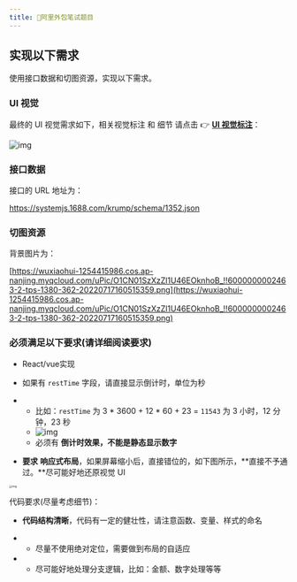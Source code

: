 ```yaml
---
title: 🌹阿里外包笔试题目
---
```


## 实现以下需求



使用接口数据和切图资源，实现以下需求。



### UI 视觉



最终的 UI 视觉需求如下，相关视觉标注 和 细节 请点击 👉  [**UI 视觉标注**](https://systemjs.1688.com/krump/schema/1360.html)：

![img](https://wuxiaohui-1254415986.cos.ap-nanjing.myqcloud.com/uPic/1637570798515-0628077f-7092-41a1-bbc3-825e9143da21.png)



### 接口数据



接口的 URL 地址为：

https://systemjs.1688.com/krump/schema/1352.json





### 切图资源



背景图片为：

[https://wuxiaohui-1254415986.cos.ap-nanjing.myqcloud.com/uPic/O1CN01SzXzZl1U46EOknhoB_!!6000000002463-2-tps-1380-362-20220717160515359.png](https://wuxiaohui-1254415986.cos.ap-nanjing.myqcloud.com/uPic/O1CN01SzXzZl1U46EOknhoB_!!6000000002463-2-tps-1380-362-20220717160515359.png)





### 必须满足以下要求(请详细阅读要求)

- React/vue实现

- 如果有 `restTime` 字段，请直接显示倒计时，单位为秒

- - 比如：`restTime` 为 3 * 3600 + 12 * 60 + 23 = `11543` 为 3 小时，12 分钟，23 秒
  - ![img](https://wuxiaohui-1254415986.cos.ap-nanjing.myqcloud.com/uPic/1637571681126-d7156219-704a-48b4-b124-fc9e8930d508.png)
  - 必须有 **倒计时效果，不能是静态显示数字**

- **要求** **响应式布局**，如果屏幕缩小后，直接错位的，如下图所示，**直接不予通过。**尽可能好地还原视觉 UI

<img src="https://wuxiaohui-1254415986.cos.ap-nanjing.myqcloud.com/uPic/1639016651892-b96dc6b2-8d9f-4d0e-9975-58887591102c.png" alt="img" style="zoom: 33%;" />



代码要求(尽量考虑细节)：

- **代码结构清晰**，代码有一定的健壮性，请注意函数、变量、样式的命名

- - 尽量不使用绝对定位，需要做到布局的自适应

- - 尽可能好地处理分支逻辑，比如：金额、数字处理等等





## 